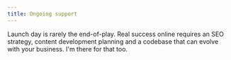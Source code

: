 ```yaml
---
title: Ongoing support
---
```


Launch day is rarely the end-of-play. Real success online
requires an SEO strategy, content development planning
and a codebase that can evolve with your business.
I'm there for that too.
